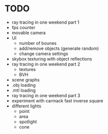 # TODO

- ray tracing in one weekend part 1
- fps counter
- movable camera
- UI
  - number of bounes
  - add/remove objects (generate random)
  - change camera settings
- skybox texturing with object reflections
- ray tracing in one weekend part 2
  - textures
  - BVH
- scene graphs
- .obj loading
- .mtl loading
- ray tracing in one weekend part 3
- experiment with carmack fast inverse square
- different lights
  - point
  - area
  - spotlight
  - cone
